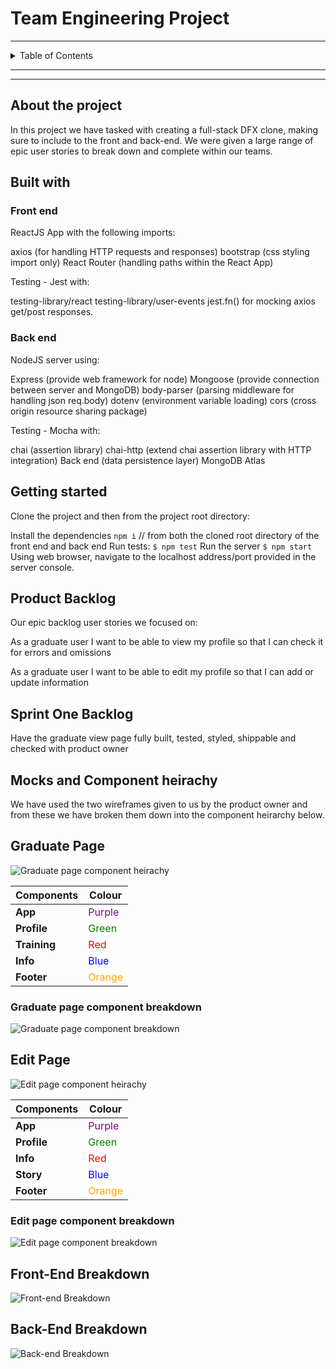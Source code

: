 # Team Engineering Project
---

<details>
  <summary>Table of Contents</summary>
  <ol>
    <li><a href="#about-the-project">About The Project</a></li>
    <li><a href="#built-with">Built With</a></li>
    <li><a href="#getting-started">Getting Started</a></li>
    <li><a href="#product-backlog">Product backlog</a></li>
    <li><a href="#sprint-one-backlog">Sprint One backlog</a></li>
    <li><a href="#mocks-and-component-heirachy">Mocks and Component heirachy</a></li>
    <li><a href="#front-end-breakdown">Front-end Breakdown</a></li>
    <li><a href="#back-end-breakdown">Back-end Breakdown</a></li>
    <li><a href="#tests">Tests</a></li>
    <li><a href="#project-review-and-roadmap">Project Review and Roadmap</a></li>
  </ol>
</details>

---
---

## About the project

In this project we have tasked with creating a full-stack DFX clone, making sure to include to the front and back-end.
We were given a large range of epic user stories to break down and complete within our teams. 


## Built with

### Front end
ReactJS App with the following imports:

axios (for handling HTTP requests and responses)
bootstrap (css styling import only)
React Router (handling paths within the React App)

Testing - Jest with:

testing-library/react
testing-library/user-events
jest.fn() for mocking axios get/post responses.

### Back end

NodeJS server using:

Express (provide web framework for node)
Mongoose (provide connection between server and MongoDB)
body-parser (parsing middleware for handling json req.body)
dotenv (environment variable loading)
cors (cross origin resource sharing package)

Testing - Mocha with:

chai (assertion library)
chai-http (extend chai assertion library with HTTP integration)
Back end (data persistence layer)
MongoDB Atlas


## Getting started

Clone the project and then from the project root directory:

Install the dependencies
```npm i``` // from both the cloned root directory of the front end and back end
Run tests:
```$ npm test```
Run the server
```$ npm start```
Using web browser, navigate to the localhost address/port provided in the server console.

## Product Backlog

Our epic backlog user stories we focused on:

As a graduate user I want to be able to view my profile so that I can check it for errors and omissions

As a graduate user I want to be able to edit my profile so that I can add or update information


## Sprint One Backlog

Have the graduate view page fully built, tested, styled, shippable and checked with product owner

## Mocks and Component heirachy

We have used the two wireframes given to us by the product owner and from these we have broken them down into the component heirarchy below.

## Graduate Page

![Graduate page component heirachy](/Images/Graduate.png)

| Components   | Colour                                    |
| ------------ | ----------------------------------------- |
| **App**      | <span style="color: purple">Purple</span> |
| **Profile**  | <span style="color: green">Green</span>   |
| **Training** | <span style="color: red">Red</span>       |
| **Info**     | <span style="color: blue">Blue</span>     |
| **Footer**   | <span style="color: orange">Orange</span> |

### Graduate page component breakdown

![Graduate page component breakdown](/Images/GraduatePageComponentBreakdown.png)

## Edit Page

![Edit page component heirachy](/Images/EditPage.png)

| Components  | Colour                                    |
| ----------- | ----------------------------------------- |
| **App**     | <span style="color: purple">Purple</span> |
| **Profile** | <span style="color: green">Green</span>   |
| **Info**    | <span style="color: red">Red</span>       |
| **Story**   | <span style="color: blue">Blue</span>     |
| **Footer**  | <span style="color: orange">Orange</span> |

### Edit page component breakdown

![Edit page component breakdown](/Images/EditPageComponentBreakdown.png)


## Front-End Breakdown

![Front-end Breakdown](/Images/Client.png)

## Back-End Breakdown

![Back-end Breakdown](/Images/Server.png)